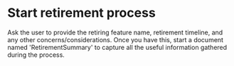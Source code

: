 # Start retirement process

Ask the user to provide the retiring feature name, retirement timeline, and any other concerns/considerations.
Once you have this, start a document named 'RetirementSummary' to capture all the useful information gathered during the process.
